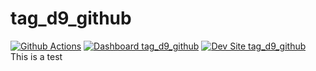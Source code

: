 # tag_d9_github

[![Github Actions](https://github.com/ay13/tag_d9_github/actions/workflows/build_deploy_and_test.yml/badge.svg)](https://github.com/ay13/tag_d9_github/actions/workflows/build_deploy_and_test.yml)
[![Dashboard tag_d9_github](https://img.shields.io/badge/dashboard-tag_d9_github-yellow.svg)](https://dashboard.pantheon.io/sites/c29a0fd4-8c4c-4801-8ce2-1785c304572f#dev/code)
[![Dev Site tag_d9_github](https://img.shields.io/badge/site-tag_d9_github-blue.svg)](http://dev-tag_d9_github.pantheonsite.io/)
This is a test